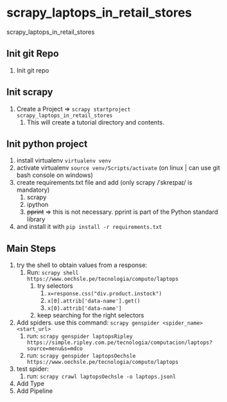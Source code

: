 # scrapy_laptops_in_retail_stores

scrapy_laptops_in_retail_stores

## Init git Repo

1. Init git repo

## Init scrapy

1. Create a Project => `scrapy startproject scrapy_laptops_in_retail_stores`
    1. This will create a tutorial directory and contents.

## Init python project

1. install virtualenv `virtualenv venv`
1. activate virtualenv `source venv/Scripts/activate` (on linux | can use git bash console on windows)
1. create requirements.txt file and add (only scrapy /ˈskreɪpaɪ/ is mandatory)
    1. scrapy
    1. ipython
    1. ~~pprint~~ => this is not necessary. pprint is part of the Python standard library
1. and install it with `pip install -r requirements.txt`

## Main Steps

1. try the shell to obtain values from a response:
    1. Run: `scrapy shell https://www.oechsle.pe/tecnologia/computo/laptops`
        1. try selectors
            1. `x=response.css("div.product.instock")`
            1. `x[0].attrib['data-name'].get()`
            1. `x[0].attrib['data-name']`
        1. keep searching for the right selectors
1. Add spiders. use this command: `scrapy genspider <spider_name> <start_url>`
    1. run: `scrapy genspider laptopsRipley https://simple.ripley.com.pe/tecnologia/computacion/laptops?source=menu&s=mdco`
    1. run: `scrapy genspider laptopsOechsle https://www.oechsle.pe/tecnologia/computo/laptops`
1. test spider:
    1. run: `scrapy crawl laptopsOechsle -o laptops.jsonl`
1. Add Type
1. Add Pipeline
